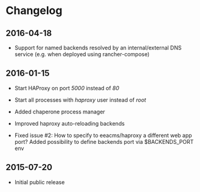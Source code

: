 # Changelog

## 2016-04-18

- Support for named backends resolved by an internal/external DNS service (e.g. when deployed using rancher-compose)

## 2016-01-15

- Start HAProxy on port *5000* instead of *80*

- Start all processes with *haproxy* user instead of *root*

- Added chaperone process manager

- Improved haproxy auto-reloading backends

- Fixed issue #2: How to specify to eeacms/haproxy a different web app port?
  Added possibility to define backends port via $BACKENDS_PORT env

## 2015-07-20

- Initial public release
